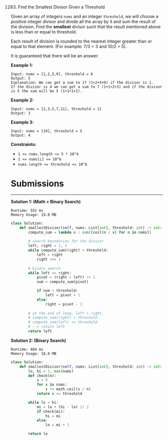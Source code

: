 1283. Find the Smallest Divisor Given a Threshold

Given an array of integers `nums` and an integer `threshold`, we will choose a positive integer divisor and divide all the array by it and sum the result of the division. Find the **smallest** divisor such that the result mentioned above is less than or equal to threshold.

Each result of division is rounded to the nearest integer greater than or equal to that element. (For example: 7/3 = 3 and 10/2 = 5).

It is guaranteed that there will be an answer.

 

**Example 1:**
```
Input: nums = [1,2,5,9], threshold = 6
Output: 5
Explanation: We can get a sum to 17 (1+2+5+9) if the divisor is 1. 
If the divisor is 4 we can get a sum to 7 (1+1+2+3) and if the divisor is 5 the sum will be 5 (1+1+1+2). 
```

**Example 2:**
```
Input: nums = [2,3,5,7,11], threshold = 11
Output: 3
```

**Example 3:**
```
Input: nums = [19], threshold = 5
Output: 4
```

**Constraints:**

* `1 <= nums.length <= 5 * 10^4`
* `1 <= nums[i] <= 10^6`
* `nums.length <= threshold <= 10^6`

# Submissions
---
**Solution 1: (Math + Binary Search)**
```
Runtime: 552 ms
Memory Usage: 19.8 MB
```
```python
class Solution:
    def smallestDivisor(self, nums: List[int], threshold: int) -> int:
        compute_sum = lambda x : sum([ceil(n / x) for n in nums])
        
        # search boundaries for the divisor
        left, right = 1, 2
        while compute_sum(right) > threshold:
            left = right
            right <<= 1
        
        # binary search
        while left <= right:
            pivot = (right + left) >> 1
            num = compute_sum(pivot)

            if num > threshold:
                left = pivot + 1
            else:
                right = pivot - 1
        
        # at the end of loop, left > right,
        # compute_sum(right) > threshold
        # compute_sum(left) <= threshold
        # --> return left
        return left
```

**Solution 2: (Binary Search)**
```
Runtime: 484 ms
Memory Usage: 18.8 MB
```
```python
class Solution:
    def smallestDivisor(self, nums: List[int], threshold: int) -> int:
        lo, hi = 1, max(nums)
        def check(n):
            s = 0
            for x in nums:
                s += math.ceil(x / n)
            return s <= threshold

        while lo < hi:
            mi = lo + (hi - lo) // 2
            if check(mi):
                hi = mi
            else:
                lo = mi + 1

        return lo
```